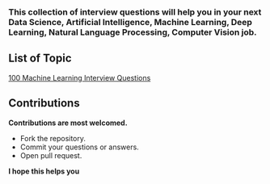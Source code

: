 ### This collection of interview questions will help you in your next Data Science, Artificial Intelligence, Machine Learning, Deep Learning, Natural Language Processing, Computer Vision job.

## List of Topic

[100 Machine Learning Interview Questions](https://github.com/masmahbubalom/InterviewQuestions/tree/main/ML%20Interview%20Question "Click here to see the questions!")

## Contributions 
**Contributions are most welcomed.**

  - Fork the repository.
  - Commit your questions or answers.
  - Open pull request.


**I hope this helps you**
